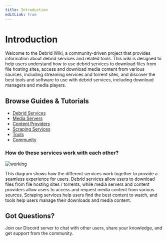 ```yaml
---
title: Introduction
editLink: true
---
```


# Introduction

Welcome to the Debrid Wiki, a community-driven project that provides information about debrid services and related tools. This wiki is designed to help users understand how to use debrid services to download files from file hosting sites, access and download media content from various sources, including streaming services and torrent sites, and discover the best tools and software to use with debrid services, including download managers and media players.

## Browse Guides & Tutorials

- [Debrid Services](/debrid/)
- [Media Servers](/media-servers/)
- [Content Providers](/content-providers/)
- [Scraping Services](/scraping-services/)
- [Tools](/tools/)
- [Community](/community/)

### How do these services work with each other?

![working](/intro/work.excalidraw.png)

This diagram shows how the different services work together to provide a seamless experience for users. Debrid services allow users to download files from file hosting sites / torrents, while media servers and content providers allow users to access and request media content from various sources. Scraping services help users find the best content to watch, and tools help users manage their downloads and media content.

## Got Questions?

Join our Discord server to chat with other users, share your knowledge, and get support from the community.